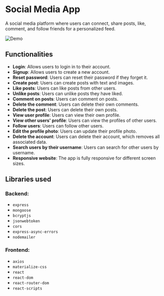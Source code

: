 # Social Media App
A social media platform where users can connect, share posts, like, comment, and follow friends for a personalized feed.

![Demo](demo.gif)

## Functionalities

- **Login**: Allows users to login in to their account.
- **Signup**: Allows users to create a new account.
- **Reset password**: Users can reset their password if they forget it.
- **Create post**: Users can create posts with text and images.
- **Like posts**: Users can like posts from other users.
- **Unlike posts**: Users can unlike posts they have liked.
- **Comment on posts**: Users can comment on posts.
- **Delete the comment**: Users can delete their own comments.
- **Delete the post**: Users can delete their own posts.
- **View user profile**: Users can view their own profile.
- **View other users' profile**: Users can view the profiles of other users.
- **Follow users**: Users can follow other users.
- **Edit the profile photo**: Users can update their profile photo.
- **Delete the account**: Users can delete their account, which removes all associated data.
- **Search users by their username**: Users can search for other users by username.
- **Responsive website**: The app is fully responsive for different screen sizes.

## Libraries used

### Backend:
- `express`
- `mongoose`
- `bcryptjs`
- `jsonwebtoken`
- `cors`
- `express-async-errors`
- `nodemailer`

### Frontend:
- `axios`
- `materialize-css`
- `react`
- `react-dom`
- `react-router-dom`
- `react-scripts`
